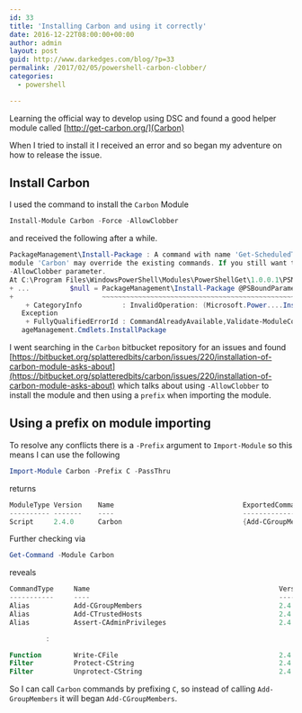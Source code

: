 ```yaml
---
id: 33
title: 'Installing Carbon and using it correctly'
date: 2016-12-22T08:00:00+00:00
author: admin
layout: post
guid: http://www.darkedges.com/blog/?p=33
permalink: /2017/02/05/powershell-carbon-clobber/
categories:
  - powershell

---
```


Learning the official way to develop using DSC and found a good helper module called [http://get-carbon.org/](Carbon)

When I tried to install it I received an error and so began my adventure on how to release the issue.

<!-- more -->

## Install Carbon

I used the command to install the `Carbon` Module

```PowerShell
Install-Module Carbon -Force -AllowClobber
```

and received the following after a while.

```PowerShell
PackageManagement\Install-Package : A command with name 'Get-ScheduledTask' is already available on this system. This
module 'Carbon' may override the existing commands. If you still want to install this module 'Carbon', use
-AllowClobber parameter.
At C:\Program Files\WindowsPowerShell\Modules\PowerShellGet\1.0.0.1\PSModule.psm1:1772 char:21
+ ...          $null = PackageManagement\Install-Package @PSBoundParameters
+                      ~~~~~~~~~~~~~~~~~~~~~~~~~~~~~~~~~~~~~~~~~~~~~~~~~~~~
    + CategoryInfo          : InvalidOperation: (Microsoft.Power....InstallPackage:InstallPackage) [Install-Package],
   Exception
    + FullyQualifiedErrorId : CommandAlreadyAvailable,Validate-ModuleCommandAlreadyAvailable,Microsoft.PowerShell.Pack
   ageManagement.Cmdlets.InstallPackage
```   

I went searching in the `Carbon` bitbucket repository for an issues and found 
[https://bitbucket.org/splatteredbits/carbon/issues/220/installation-of-carbon-module-asks-about](https://bitbucket.org/splatteredbits/carbon/issues/220/installation-of-carbon-module-asks-about)
which talks about using `-AllowClobber` to install the module and then using a `prefix` when importing the module.

## Using a prefix on module importing

To resolve any conflicts there is a `-Prefix` argument to `Import-Module` so this means I can use the 
following

```PowerShell
Import-Module Carbon -Prefix C -PassThru
```

returns

```PowerShell
ModuleType Version    Name                                ExportedCommands
---------- -------    ----                                ----------------
Script     2.4.0      Carbon                              {Add-CGroupMember, Add-CTrustedHost, Assert-CAdminPrivileg...
```

Further checking via

```PowerShell
Get-Command -Module Carbon
```

reveals

```PowerShell
CommandType     Name                                               Version    Source
-----------     ----                                               -------    ------
Alias           Add-CGroupMembers                                  2.4.0      Carbon
Alias           Add-CTrustedHosts                                  2.4.0      Carbon
Alias           Assert-CAdminPrivileges                            2.4.0      Carbon

         :

Function        Write-CFile                                        2.4.0      Carbon
Filter          Protect-CString                                    2.4.0      Carbon
Filter          Unprotect-CString                                  2.4.0      Carbon
```

So I can call `Carbon` commands by prefixing `C`, so instead of calling `Add-GroupMembers` it will began
`Add-CGroupMembers`.